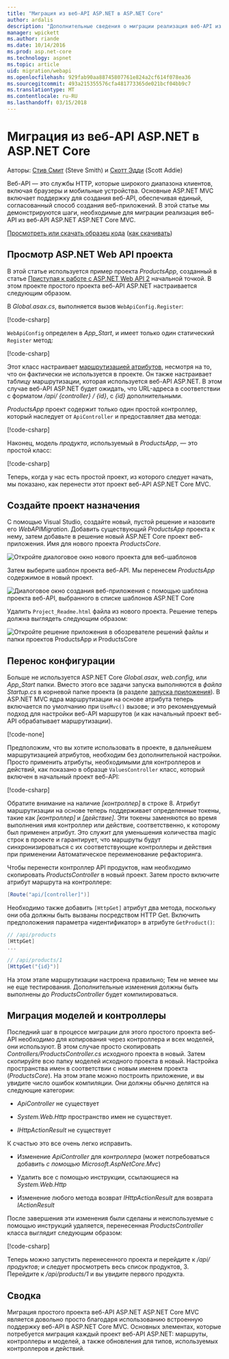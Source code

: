 ```yaml
---
title: "Миграция из веб-API ASP.NET в ASP.NET Core"
author: ardalis
description: "Дополнительные сведения о миграции реализация веб-API из веб-API ASP.NET ASP.NET Core MVC."
manager: wpickett
ms.author: riande
ms.date: 10/14/2016
ms.prod: asp.net-core
ms.technology: aspnet
ms.topic: article
uid: migration/webapi
ms.openlocfilehash: 929fab90aa88745807761e824a2cf614f078ea36
ms.sourcegitcommit: 493a215355576cfa481773365de021bcf04bb9c7
ms.translationtype: MT
ms.contentlocale: ru-RU
ms.lasthandoff: 03/15/2018
---
```

# <a name="migrating-from-aspnet-web-api-to-aspnet-core"></a>Миграция из веб-API ASP.NET в ASP.NET Core

Авторы: [Стив Смит](https://ardalis.com/) (Steve Smith) и [Скотт Эдди](https://scottaddie.com) (Scott Addie)

Веб-API — это службы HTTP, которые широкого диапазона клиентов, включая браузеры и мобильные устройства. Основные ASP.NET MVC включает поддержку для создания веб-API, обеспечивая единый, согласованный способ создания веб-приложений. В этой статье мы демонстрируются шаги, необходимые для миграции реализация веб-API из веб-API ASP.NET ASP.NET Core MVC.

[Просмотреть или скачать образец кода](https://github.com/aspnet/Docs/tree/master/aspnetcore/migration/webapi/sample) ([как скачивать](xref:tutorials/index#how-to-download-a-sample))

## <a name="review-aspnet-web-api-project"></a>Просмотр ASP.NET Web API проекта

В этой статье используется пример проекта *ProductsApp*, созданный в статье [Приступая к работе с ASP.NET Web API 2](/aspnet/web-api/overview/getting-started-with-aspnet-web-api/tutorial-your-first-web-api) начальной точкой. В этом проекте простого проекта веб-API ASP.NET настраивается следующим образом.

В *Global.asax.cs*, выполняется вызов `WebApiConfig.Register`:

[!code-csharp[](../migration/webapi/sample/ProductsApp/Global.asax.cs?highlight=14)]

`WebApiConfig` определен в *App_Start*, и имеет только один статический `Register` метод:

[!code-csharp[](../migration/webapi/sample/ProductsApp/App_Start/WebApiConfig.cs?highlight=15,16,17,18,19,20)]


Этот класс настраивает [маршрутизацией атрибутов](https://docs.microsoft.com/aspnet/web-api/overview/web-api-routing-and-actions/attribute-routing-in-web-api-2), несмотря на то, что он фактически не используется в проекте. Он также настраивает таблицу маршрутизации, которая используется веб-API ASP.NET. В этом случае веб-API ASP.NET будет ожидать, что URL-адреса в соответствии с форматом */api/ {controller} / {id}*, с *{id}* дополнительными.

*ProductsApp* проект содержит только один простой контроллер, который наследует от `ApiController` и предоставляет два метода:

[!code-csharp[](../migration/webapi/sample/ProductsApp/Controllers/ProductsController.cs?highlight=19,24)]

Наконец, модель *продукта*, используемый в *ProductsApp*, — это простой класс:

[!code-csharp[](webapi/sample/ProductsApp/Models/Product.cs)]

Теперь, когда у нас есть простой проект, из которого следует начать, мы показано, как перенести этот проект веб-API ASP.NET Core MVC.

## <a name="create-the-destination-project"></a>Создайте проект назначения

С помощью Visual Studio, создайте новый, пустой решение и назовите его *WebAPIMigration*. Добавить существующий *ProductsApp* проекта к нему, затем добавьте в решение новый ASP.NET Core проект веб-приложения. Имя для нового проекта *ProductsCore*.

![Откройте диалоговое окно нового проекта для веб-шаблонов](webapi/_static/add-web-project.png)

Затем выберите шаблон проекта веб-API. Мы перенесем *ProductsApp* содержимое в новый проект.

![Диалоговое окно создания веб-приложения с помощью шаблона проекта веб-API, выбранного в списке шаблонов ASP.NET Core](webapi/_static/aspnet-5-webapi.png)

Удалить `Project_Readme.html` файла из нового проекта. Решение теперь должна выглядеть следующим образом:

![Откройте решение приложения в обозревателе решений файлы и папки проектов ProductsApp и ProductsCore](webapi/_static/webapimigration-solution.png)

## <a name="migrate-configuration"></a>Перенос конфигурации

Больше не используется ASP.NET Core *Global.asax*, *web.config*, или *App_Start* папки. Вместо этого все задачи запуска выполняются в *файла Startup.cs* в корневой папке проекта (в разделе [запуска приложения](../fundamentals/startup.md)). В ASP.NET MVC ядра маршрутизации на основе атрибута теперь включается по умолчанию при `UseMvc()` вызове; и это рекомендуемый подход для настройки веб-API маршрутов (и как начальный проект веб-API обрабатывает маршрутизации).

[!code-none[](../migration/webapi/sample/ProductsCore/Startup.cs?highlight=40)]

Предположим, что вы хотите использовать в проекте, в дальнейшем маршрутизацией атрибутов, необходим без дополнительной настройки. Просто применить атрибуты, необходимыми для контроллеров и действий, как показано в образце `ValuesController` класс, который включен в начальный проект веб-API:

[!code-csharp[](../migration/webapi/sample/ProductsCore/Controllers/ValuesController.cs?highlight=9,13,20,27,33,39)]

Обратите внимание на наличие *[контроллер]* в строке 8. Атрибут маршрутизации на основе теперь поддерживает определенные токены, такие как *[контроллер]* и *[действие]*. Эти токены заменяются во время выполнения имя контроллер или действие, соответственно, к которому был применен атрибут. Это служит для уменьшения количества magic строк в проекте и гарантирует, что маршруты будут синхронизироваться с их соответствующие контроллеры и действия при применении Автоматическое переименование рефакторинга.

Чтобы перенести контроллер API продуктов, нам необходимо скопировать *ProductsController* в новый проект. Затем просто включите атрибут маршрута на контроллере:

```csharp
[Route("api/[controller]")]
```

Необходимо также добавить `[HttpGet]` атрибут два метода, поскольку они оба должны быть вызваны посредством HTTP Get. Включить предположения параметра «идентификатор» в атрибуте `GetProduct()`:

```csharp
// /api/products
[HttpGet]
...

// /api/products/1
[HttpGet("{id}")]
```

На этом этапе маршрутизации настроена правильно; Тем не менее мы не еще тестирования. Дополнительные изменения должны быть выполнены до *ProductsController* будет компилироваться.

## <a name="migrate-models-and-controllers"></a>Миграция моделей и контроллеры

Последний шаг в процессе миграции для этого простого проекта веб-API необходимо для копирования через контроллера и всех моделей, они используют. В этом случае просто скопировать *Controllers/ProductsController.cs* исходного проекта в новый. Затем скопируйте всю папку моделей исходного проекта в новый. Настройка пространства имен в соответствии с новым именем проекта (*ProductsCore*).  На этом этапе можно построить приложение, и вы увидите число ошибок компиляции. Они должны обычно делятся на следующие категории:

* *ApiController* не существует

* *System.Web.Http* пространство имен не существует.

* *IHttpActionResult* не существует

К счастью это все очень легко исправить.

* Изменение *ApiController* для *контроллера* (может потребоваться добавить *с помощью Microsoft.AspNetCore.Mvc*)

* Удалить все с помощью инструкции, ссылающиеся на *System.Web.Http*

* Изменение любого метода возврат *IHttpActionResult* для возврата *IActionResult*

После завершения эти изменения были сделаны и неиспользуемые с помощью инструкций удаляется, перенесенная *ProductsController* класса выглядит следующим образом:

[!code-csharp[](../migration/webapi/sample/ProductsCore/Controllers/ProductsController.cs?highlight=1,2,6,8,9,27)]

Теперь можно запустить перенесенного проекта и перейдите к */api/продуктов*; и следует просмотреть весь список продуктов, 3. Перейдите к */api/products/1* и вы увидите первого продукта.

## <a name="summary"></a>Сводка

Миграция простого проекта веб-API ASP.NET ASP.NET Core MVC является довольно просто благодаря использованию встроенную поддержку веб-API в ASP.NET Core MVC. Основных элементах, которые потребуется миграция каждый проект веб-API ASP.NET: маршруты, контроллеры и моделей, а также обновления для типов, используемых контроллеров и действий.
